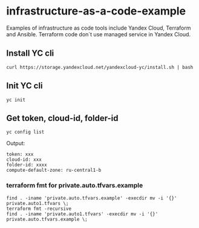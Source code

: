 # infrastructure-as-a-code-example
Examples of infrastructure as code tools include Yandex Cloud, Terraform and Ansible.
Terraform code don`t use managed service in Yandex Cloud.

## Install YC cli
```
curl https://storage.yandexcloud.net/yandexcloud-yc/install.sh | bash
```

## Init YC cli
```
yc init
```

## Get token, cloud-id, folder-id
```
yc config list
```
Output:
```
token: xxx
cloud-id: xxx
folder-id: xxxx
compute-default-zone: ru-central1-b
```

### terraform fmt for private.auto.tfvars.example
```
find . -iname 'private.auto.tfvars.example' -execdir mv -i '{}' private.auto1.tfvars \;
terraform fmt -recursive
find . -iname 'private.auto1.tfvars' -execdir mv -i '{}' private.auto.tfvars.example \;
```
